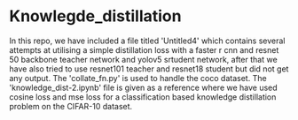 # Knowlegde_distillation

In this repo, we have included a file titled 'Untitled4' which contains several attempts at utilising a simple distillation loss with a faster r cnn and resnet 50 backbone teacher network and yolov5 srtudent network, after that we have also tried to use resnet101 teacher and resnet18 student but did not get any output.
The 'collate_fn.py' is used to handle the coco dataset.
The 'knowledge_dist-2.ipynb' file is given as a reference where we have used cosine loss and mse loss for a classification based knowledge distillation problem on the CIFAR-10 dataset.
